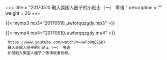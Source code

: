 +++
title = "20170510  融入美国人圈子的小贴士（一） 粤语 "
description = ""
weight = 20
+++

{{< mymp3 mp3="20170510_uwforqqzgdy.mp3" >}}

{{< mymp4 mp4="20170510_uwforqqzgdy.mp4" >}}

     https://www.youtube.com/watch?v=uwFoRqQZGDY 
     融入美国人圈子的小贴士（一） 粤语 
     如何融入美国人圈子？敬请收看视频。 
